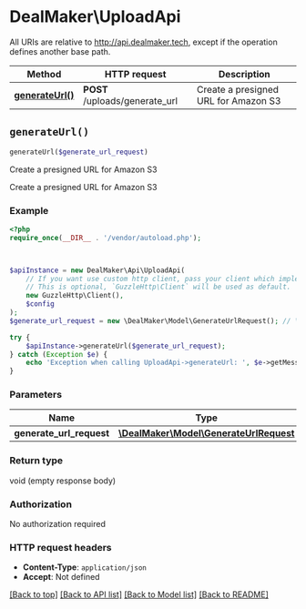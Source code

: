# DealMaker\UploadApi

All URIs are relative to http://api.dealmaker.tech, except if the operation defines another base path.

| Method | HTTP request | Description |
| ------------- | ------------- | ------------- |
| [**generateUrl()**](UploadApi.md#generateUrl) | **POST** /uploads/generate_url | Create a presigned URL for Amazon S3 |


## `generateUrl()`

```php
generateUrl($generate_url_request)
```

Create a presigned URL for Amazon S3

Create a presigned URL for Amazon S3

### Example

```php
<?php
require_once(__DIR__ . '/vendor/autoload.php');



$apiInstance = new DealMaker\Api\UploadApi(
    // If you want use custom http client, pass your client which implements `GuzzleHttp\ClientInterface`.
    // This is optional, `GuzzleHttp\Client` will be used as default.
    new GuzzleHttp\Client(),
    $config
);
$generate_url_request = new \DealMaker\Model\GenerateUrlRequest(); // \DealMaker\Model\GenerateUrlRequest

try {
    $apiInstance->generateUrl($generate_url_request);
} catch (Exception $e) {
    echo 'Exception when calling UploadApi->generateUrl: ', $e->getMessage(), PHP_EOL;
}
```

### Parameters

| Name | Type | Description  | Notes |
| ------------- | ------------- | ------------- | ------------- |
| **generate_url_request** | [**\DealMaker\Model\GenerateUrlRequest**](../Model/GenerateUrlRequest.md)|  | |

### Return type

void (empty response body)

### Authorization

No authorization required

### HTTP request headers

- **Content-Type**: `application/json`
- **Accept**: Not defined

[[Back to top]](#) [[Back to API list]](../../README.md#endpoints)
[[Back to Model list]](../../README.md#models)
[[Back to README]](../../README.md)
